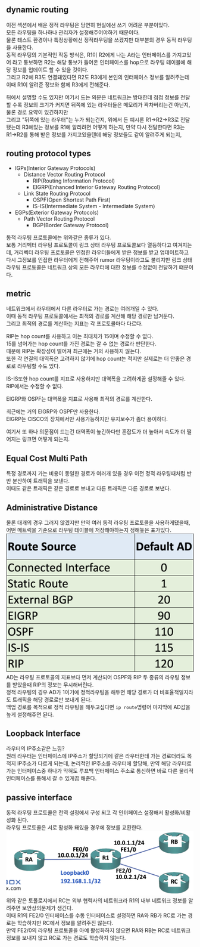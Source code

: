 ## dynamic routing
이전 섹션에서 배운 정적 라우팅은 당연히 현실에선 쓰기 어려운 부분이있다.  
모든 라우팅을 하나하나 관리자가 설정해주어야하기 때문이다.  
물론 테스트 환경이나 특정상황에선 정적라우팅을 쓰겠지만 대부분의 경우 동적 라우팅을 사용한다.  
동적 라우팅의 기본적인 작동 방식은, R1이 R2에게 나는 A라는 인터페이스를 가지고있어 라고 통보하면 R2는 해당 통보가 들어온 인터페이스를 hop으로 라우팅 테이블에 해당 정보를 업데이트 할 수 있을 것이다.  
그리고 R2에 R3도 연결돼있다면 R2도 R3에게 본인의 인터페이스 정보를 알려주는데 이때 R1이 알려준 정보와 함께 R3에게 전해준다.  

뒤에서 설명할 수도 있지만 여기서 드는 의문은 네트워크는 방대한데 점점 정보를 전달할 수록 정보의 크기가 커지면 뒤쪽에 있는 라우터들은 메모리가 꽉차버리는건 아닌지, 물론 경로 요약이 있긴하지만  
그리고 "뒤쪽에 있는 라우터"는 누가 되는건지, 위에서 든 예시론 R1->R2->R3로 전달됐는데 R3에있는 정보를 R1에 알리려면 어떻게 하는지, 만약 다시 전달한다면 R3는 R1->R2를 통해 받은 정보를 가지고있을텐데 해당 정보들도 같이 알려주게 되는지,  

## routing protocol types
- IGPs(Interior Gateway Protocols)
  - Distance Vector Routing Protocol
    - RIP(Routing Information Protocol)
    - EIGRP(Enhanced Interior Gateway Routing Protocol)
  - Link State Routing Protocol
    - OSPF(Open Shortest Path First)
    - IS-IS(Intermediate System - Intermediate System)
- EGPs(Exterior Gateway Protocols)
  - Path Vector Routing Protocol
    - BGP(Border Gateway Protocol)

동적 라우팅 프로토콜에는 위와같은 종류가 있다.  
보통 거리벡터 라우팅 프로토콜이 링크 상태 라우팅 프로토콜보다 열등하다고 여겨지는데,
거리벡터 라우팅 프로토콜은 인접한 라우터들에게 받은 정보를 받고 업데이트하고 다시 그정보를 인접한 라우터에게 전해주어 rumor 라우팅이라고도 불리지만
링크 상태 라우팅 프로토콜은 네트워크 상의 모든 라우터에 대한 정보를 수정없이 전달하기 떄문이다.  

## metric
네트워크에서 라우터에서 다른 라우터로 가는 경로는 여러개일 수 있다.  
이때 동적 라우팅 프로토콜에서는 최적의 경로를 계산해 해당 경로만 남겨둔다.  
그리고 최적의 경로를 계산하는 지표는 각 프로토콜마다 다르다.  

RIP는 hop count를 사용하고 이는 최대치가 15이며 수정할 수 없다.  
15를 넘어가는 hop count를 가진 경로는 갈 수 없는 경로라 판단한다.  
때문에 RIP는 확장성이 떨어져 최근에는 거의 사용하지 않는다.  
또한 각 연결의 대역폭은 고려하지 않기에 hop count는 적지만 실제로는 더 안좋은 경로로 라우팅할 수도 있다.  

IS-IS또한 hop count를 지표로 사용하지만 대역폭을 고려하게끔 설정해줄 수 있다. 
RIP에서는 수정할 수 없다.

EIGRP와 OSPF는 대역폭을 지표로 사용해 최적의 경로를 계산한다.

최근에는 거의 EIGRP와 OSPF만 사용한다.  
EIGRP는 CISCO의 장치에서만 사용가능하지만 유지보수가 좀더 용이하다.  

여기서 또 하나 의문점이 드는건 대역폭이 높긴하다만 혼잡도가 더 높아서 속도가 더 떨어지는 링크면 어떻게 되는지.

## Equal Cost Multi Path
특정 경로까지 가는 비용이 동일한 경로가 여러개 있을 경우 이전 정적 라우팅때처럼 반반 분산하여 트래픽을 보낸다.  
이때도 같은 트래픽은 같은 경로로 보내고 다른 트래픽은 다른 경로로 보낸다.  

## Administrative Distance
물론 대개의 경우 그러지 않겠지만 만약 여러 동적 라우팅 프로토콜을 사용하게됐을때, 어떤 메트릭을 기준으로 라우팅 테이블에 저장해야하는지 정해놓은 표가있다.  
![](src/AD.png)
AD는 라우팅 프로토콜의 지표보다 먼저 계산되어 OSPF와 RIP 두 종류의 라우팅 정보를 받았을때 RIP의 정보는 무시해버린다.  
정적 라우팅의 경우 AD가 1이기에 정적라우팅을 해두면 해당 경로가 더 비효율적일지라도 트래픽을 해당 경로로만 보내게 된다.  
백업 경로를 목적으로 정적 라우팅을 해두고싶다면 `ip route`명령어 마지막에 AD값을 높게 설정해주면 된다.  

## Loopback Interface
라우터의 IP주소같은 느낌?  
원래 라우터는 인터페이스에 IP주소가 할당되기에 같은 라우터한테 가는 경로더라도 목적지 IP주소가 다르게 되는데, 논리적인 IP주소를 라우터에 할당해, 만약 해당 라우터로 가는 인터페이스중 하나가 막혀도 루프백 인터페이스 주소로 통신하면 바로 다른 물리적 인터페이스를 통해서 갈 수 있게끔 해준다.  

## passive interface
동적 라우팅 프로토콜은 전역 설정에서 구성 되고 각 인터페이스 설정해서 활성화/비활성화 된다.  
라우팅 프로토콜은 서로 활성화 돼있을 경우에 정보를 교환한다.  
![](src/passive_interface.png)
위와 같은 토폴로지에서 RC는 외부 협력사의 네트워크라 R1의 내부 네트워크 정보를 알려주면 보안상의문제가 생긴다.  
이때 R1의 FE2/0 인터페이스를 수동 인터페이스로 설정하면 RA와 RB가 RC로 가는 경로는 학습하지만 RC에서 정보를 알려주진 않는다.  
만약 FE2/0의 라우팅 프로토콜을 아예 활성화하지 않으면 RA와 RB는 RC로 네트워크 정보를 보내지 않고 RC로 가는 경로도 학습하지 않는다.  
